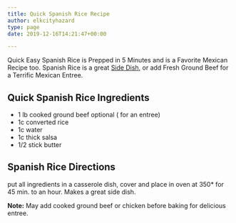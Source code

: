 ```yaml
---
title: Quick Spanish Rice Recipe
author: elkcityhazard
type: page
date: 2019-12-16T14:21:47+00:00

---
```

Quick Easy Spanish Rice is Prepped in 5 Minutes and is a Favorite Mexican Recipe too. Spanish Rice is a great [Side Dish][1], or add Fresh Ground Beef for a Terrific Mexican Entree.

## Quick Spanish Rice Ingredients

  * 1 lb cooked ground beef optional ( for an entree)
  * 1c converted rice
  * 1c water
  * 1c thick salsa
  * 1/2 stick butter

## Spanish Rice Directions

put all ingredients in a casserole dish, cover and place in oven at 350* for 45 min. to an hour. Makes a great side dish.

**Note:** May add cooked ground beef or chicken before baking for delicious entree.

 [1]: /wordpress/institutional-recipes-for-200/easy-side-dishes/